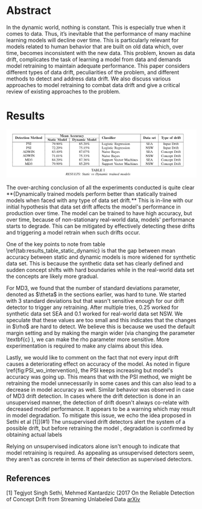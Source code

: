 # Abstract

In the dynamic world, nothing is constant. This is especially true when it comes to data. 
Thus, it’s inevitable that the performance of many machine learning models will decline over time. This is particularly relevant for models related to human behavior that are built on old data which, over time, becomes inconsistent with the new data. This problem, known as data drift, complicates the task of learning a model from data and demands model retraining to maintain adequate performance. This paper considers different types of data drift, peculiarities of the problem, and different methods to detect and address data drift.  We also discuss various approaches to model retraining to combat data drift and give a critical review of existing approaches to the problem.

# Results 

![plot](figs/results_table.png)

<p>The over-arching conclusion of all the experiments conducted is quite clear **{Dynamically trained models perform better than statically trained models when faced with any type of data set drift.** This is in-line with our initial hypothesis that data set drift affects the model's performance in production over time. The model can be trained to have high accuracy, but over time, because of non-stationary real-world data, models' performance starts to degrade. This can be mitigated by effectively detecting these drifts and triggering a model retrain when such drifts occur. </p>
<p>One of the key points to note from table \ref{tab:results_table_static_dynamic} is that the gap between mean accuracy between static and dynamic models is more widened for synthetic data set. This is because the synthetic data set has clearly defined and sudden concept shifts with hard boundaries while in the real-world data set the concepts are likely more gradual.</p>

<p>For MD3, we found that the number of standard deviations parameter, denoted as $\theta$ in the sections earlier, was hard to tune. We started with 3 standard deviations but that wasn't sensitive enough for our drift detector to trigger any retraining. After multiple tries, 0.25 worked for synthetic data set SEA and 0.1 worked for real-world data set NSW. We speculate that these values are too small and this indicates that the changes in $\rho$ are hard to detect. We believe this is because we used the default margin setting and by making the margin wider (via changing the parameter \textbf{c} ), we can make the rho parameter more sensitive. More experimentation is required to make any claims about this idea.</p>

<p>Lastly, we would like to comment on the fact that not every input drift causes a deteriorating effect on accuracy of the model. As noted in figure \ref{fig:PSI_wo_intervention}, the PSI keeps increasing but model's accuracy was going up. This means that with the PSI method, we might be retraining the model unnecessarily in some cases and this can also lead to a decrease in model accuracy as well. Similar behavior was observed in case of MD3 drift detection. In cases where the drift detection is done in an unsupervised manner, the detection of drift doesn't always co-relate with decreased model performance. It appears to be a warning which may result in model degradation. To mitigate this issue, we echo the idea proposed in Sethi et al [1]](#1) The unsupervised drift detectors alert the system of a possible drift, but before retraining the model , degradation is confirmed by obtaining actual labels </p>
Relying on unsupervised indicators alone isn't enough to indicate that model retraining is required. As appealing as unsupervised detectors seem, they aren't as concrete in terms of their detection as supervised detectors.

## References
<a id="1">[1]</a> 
Tegjyot Singh Sethi, Mehmed Kantardzic (2017
On the Reliable Detection of Concept Drift from Streaming Unlabeled Data 
[arXiv](https://arxiv.org/abs/1704.00023)

